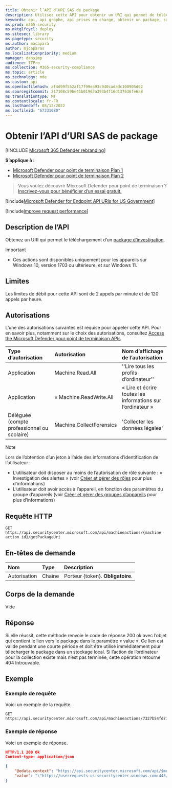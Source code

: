 ```yaml
---
title: Obtenir l’API d’URI SAS de package
description: Utilisez cette API pour obtenir un URI qui permet de télécharger un package d’investigation.
keywords: api, api graphe, api prises en charge, obtenir un package, sas, URI
ms.prod: m365-security
ms.mktglfcycl: deploy
ms.sitesec: library
ms.pagetype: security
ms.author: macapara
author: mjcaparas
ms.localizationpriority: medium
manager: dansimp
audience: ITPro
ms.collection: M365-security-compliance
ms.topic: article
ms.technology: mde
ms.custom: api
ms.openlocfilehash: af4d99f552af17f99ea93c940cadadc100905d62
ms.sourcegitcommit: 217108c59be41b01963a393b4f16d137636fe6a8
ms.translationtype: MT
ms.contentlocale: fr-FR
ms.lasthandoff: 08/12/2022
ms.locfileid: "67331680"
---
```

# <a name="get-package-sas-uri-api"></a>Obtenir l’API d’URI SAS de package

[!INCLUDE [Microsoft 365 Defender rebranding](../../includes/microsoft-defender.md)]

**S’applique à :** 
- [Microsoft Defender pour point de terminaison Plan 1](https://go.microsoft.com/fwlink/?linkid=2154037)
- [Microsoft Defender pour point de terminaison Plan 2](https://go.microsoft.com/fwlink/?linkid=2154037)

> Vous voulez découvrir Microsoft Defender pour point de terminaison ? [Inscrivez-vous pour bénéficier d’un essai gratuit.](https://signup.microsoft.com/create-account/signup?products=7f379fee-c4f9-4278-b0a1-e4c8c2fcdf7e&ru=https://aka.ms/MDEp2OpenTrial?ocid=docs-wdatp-exposedapis-abovefoldlink)

[!include[Microsoft Defender for Endpoint API URIs for US Government](../../includes/microsoft-defender-api-usgov.md)]

[!include[Improve request performance](../../includes/improve-request-performance.md)]

## <a name="api-description"></a>Description de l’API
Obtenez un URI qui permet le téléchargement d’un [package d’investigation](collect-investigation-package.md).

> [!IMPORTANT]
>
> - Ces actions sont disponibles uniquement pour les appareils sur Windows 10, version 1703 ou ultérieure, et sur Windows 11.

## <a name="limitations"></a>Limites

Les limites de débit pour cette API sont de 2 appels par minute et de 120 appels par heure. 

## <a name="permissions"></a>Autorisations

L’une des autorisations suivantes est requise pour appeler cette API. Pour en savoir plus, notamment sur le choix des autorisations, consultez [Access the Microsoft Defender pour point de terminaison APIs](apis-intro.md)

Type d’autorisation|Autorisation|Nom d’affichage de l’autorisation
:---|:---|:---
Application|Machine.Read.All|''Lire tous les profils d’ordinateur''
Application|« Machine.ReadWrite.All|« Lire et écrire toutes les informations sur l’ordinateur »
Déléguée (compte professionnel ou scolaire)|Machine.CollectForensics|'Collecter les données légales'

> [!NOTE]
> Lors de l’obtention d’un jeton à l’aide des informations d’identification de l’utilisateur :
>
> - L’utilisateur doit disposer au moins de l’autorisation de rôle suivante : « Investigation des alertes » (voir [Créer et gérer des rôles](user-roles.md) pour plus d’informations)
> - L’utilisateur doit avoir accès à l’appareil, en fonction des paramètres du groupe d’appareils (voir [Créer et gérer des groupes d’appareils](machine-groups.md) pour plus d’informations)

## <a name="http-request"></a>Requête HTTP

```http
GET https://api.securitycenter.microsoft.com/api/machineactions/{machine action id}/getPackageUri
```

## <a name="request-headers"></a>En-têtes de demande

Nom|Type|Description
:---|:---|:---
Autorisation|Chaîne|Porteur {token}. **Obligatoire**.

## <a name="request-body"></a>Corps de la demande

Vide

## <a name="response"></a>Réponse

Si elle réussit, cette méthode renvoie le code de réponse 200 ok avec l’objet qui contient le lien vers le package dans le paramètre « value ». Ce lien est valide pendant une courte période et doit être utilisé immédiatement pour télécharger le package dans un stockage local. Si l’action de l’ordinateur pour la collection existe mais n’est pas terminée, cette opération retourne 404 Introuvable.

## <a name="example"></a>Exemple

### <a name="request-example"></a>Exemple de requête

Voici un exemple de la requête.

```http
GET https://api.securitycenter.microsoft.com/api/machineactions/7327b54fd718525cbca07dacde913b5ac3c85673/GetPackageUri
```

### <a name="response-example"></a>Exemple de réponse

Voici un exemple de réponse.

```json
HTTP/1.1 200 Ok
Content-type: application/json

{
    "@odata.context": "https://api.securitycenter.microsoft.com/api/$metadata#Edm.String",
    "value": "\"https://userrequests-us.securitycenter.windows.com:443/safedownload/WDATP_Investigation_Package.zip?token=gbDyj7y%2fbWGAZjn2sFiZXlliBTXOCVG7yiJ6mXNaQ9pLByC2Wxeno9mENsPFP3xMk5l%2bZiJXjLvqAyNEzUNROxoM2I1er9dxzfVeBsxSmclJjPsAx%2btiNyxSz1Ax%2b5jaT5cL5bZg%2b8wgbwY9urXbTpGjAKh6FB1e%2b0ypcWkPm8UkfOwsmtC%2biZJ2%2bPqnkkeQk7SKMNoAvmh9%2fcqDIPKXGIBjMa0D9auzypOqd8bQXp7p2BnLSH136BxST8n9IHR4PILvRjAYW9kvtHkBpBitfydAsUW4g2oDZSPN3kCLBOoo1C4w4Lkc9Bc3GNU2IW6dfB7SHcp7G9p4BDkeJl3VuDs6esCaeBorpn9FKJ%2fXo7o9pdcI0hUPZ6Ds9hiPpwPUtz5J29CBE3QAopCK%2fsWlf6OW2WyXsrNRSnF1tVE5H3wXpREzuhD7S4AIA3OIEZKzC4jIPLeMu%2bazZU9xGwuc3gICOaokbwMJiZTqcUuK%2fV9YdBdjdg8wJ16NDU96Pl6%2fgew2KYuk6Wo7ZuHotgHI1abcsvdlpe4AvixDbqcRJthsg2PpLRaFLm5av44UGkeK6TJpFvxUn%2f9fg6Zk5yM1KUTHb8XGmutoCM8U9er6AzXZlY0gGc3D3bQOg41EJZkEZLyUEbk1hXJB36ku2%2bW01cG71t7MxMBYz7%2bdXobxpdo%3d%3bRWS%2bCeoDfTyDcfH5pkCg6hYDmCOPr%2fHYQuaUWUBNVnXURYkdyOzVHqp%2fe%2f1BNyPdVoVkpQHpz1pPS3b5g9h7IMmNKCk5gFq5m2nPx6kk9EYtzx8Ndoa2m9Yj%2bSaf8zIFke86YnfQL4AYewsnQNJJh4wc%2bXxGlBq7axDcoiOdX91rKzVicH3GSBkFoLFAKoegWWsF%2fEDZcVpF%2fXUA1K8HvB6dwyfy4y0sAqnNPxYTQ97mG7yHhxPt4Pe9YF2UPPAJVuEf8LNlQ%2bWHC9%2f7msF6UUI4%2fca%2ftpjFs%2fSNeRE8%2fyQj21TI8YTF1SowvaJuDc1ivEoeopNNGG%2bGI%2fX0SckaVxU9Hdkh0zbydSlT5SZwbSwescs0IpzECitBbaLUz4aT8KTs8T0lvx8D7Te3wVsKAJ1r3iFMQZrlk%2bS1WW8rvac7oHRx2HKURn1v7fDIQWgJr9aNsNlFz4fLJ50T2qSHuuepkLVbe93Va072aMGhvr09WVKoTpAf1j2bcFZZU6Za5PxI32mr0k90FgiYFJ1F%2f1vRDrGwvWVWUkR3Z33m4g0gHa52W1FMxQY0TJIwbovD6FaSNDx7xhKZSd5IJ7r6P91Gez49PaZRcAZPjd%2bfbul3JNm1VqQPTLohT7wa0ymRiXpSST74xtFzuEBzNSNATdbngj3%2fwV4JesTjZjIj5Dc%3d%3blumqauVlFuuO8MQffZgs0tLJ4Fq6fpeozPTdDf8Ll6XLegi079%2b4mSPFjTK0y6eohstxdoOdom2wAHiZwk0u4KLKmRkfYOdT1wHY79qKoBQ3ZDHFTys9V%2fcwKGl%2bl8IenWDutHygn5IcA1y7GTZj4g%3d%3d\""
}
```
